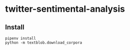 # twitter-sentimental-analysis

## Install
```
pipenv install
python -m textblob.download_corpora
```


